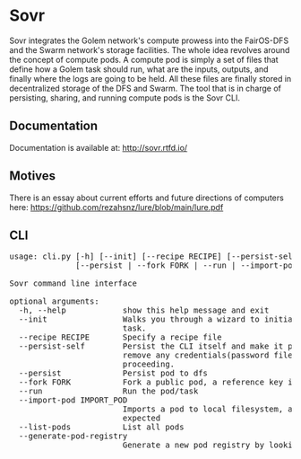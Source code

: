 # Sovr
Sovr integrates the Golem network's compute prowess into the FairOS-DFS and the Swarm network's storage facilities. The whole idea revolves around the concept of compute pods. A compute pod is simply a set of files that define how a Golem task should run, what are the inputs, outputs, and finally where the logs are going to be held. All these files are finally stored in decentralized storage of the DFS and Swarm. The tool that is in charge of persisting, sharing, and running compute pods is the Sovr CLI.  

## Documentation
Documentation is available at: http://sovr.rtfd.io/  

## Motives
There is an essay about current efforts and future directions of computers here: https://github.com/rezahsnz/lure/blob/main/lure.pdf

## CLI 
<pre>
usage: cli.py [-h] [--init] [--recipe RECIPE] [--persist-self]
              [--persist | --fork FORK | --run | --import-pod IMPORT_POD | --list-pods | --generate-pod-registry]

Sovr command line interface

optional arguments:
  -h, --help            show this help message and exit
  --init                Walks you through a wizard to initialize a new pod or
                        task.
  --recipe RECIPE       Specify a recipe file
  --persist-self        Persist the CLI itself and make it public. Caution:
                        remove any credentials(password files, ...) before
                        proceeding.
  --persist             Persist pod to dfs
  --fork FORK           Fork a public pod, a reference key is expected
  --run                 Run the pod/task
  --import-pod IMPORT_POD
                        Imports a pod to local filesystem, a pod name is
                        expected
  --list-pods           List all pods
  --generate-pod-registry
                        Generate a new pod registry by looking into all pods

</pre>
